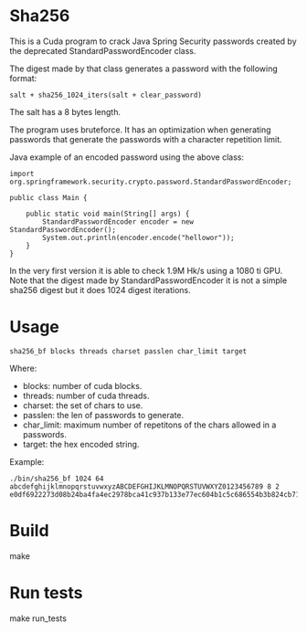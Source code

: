 # Sha256
This is a Cuda program to crack Java Spring Security passwords created by the deprecated StandardPasswordEncoder class.

The digest made by that class generates a password with the following format:
```
salt + sha256_1024_iters(salt + clear_password)
```
The salt has a 8 bytes length.

The program uses bruteforce. It has an optimization when generating passwords that generate the passwords with a character repetition limit.

Java example of an encoded password using the above class:
```
import org.springframework.security.crypto.password.StandardPasswordEncoder;

public class Main {

    public static void main(String[] args) {
        StandardPasswordEncoder encoder = new StandardPasswordEncoder();
        System.out.println(encoder.encode("hellowor"));
    }
}
```

In the very first version it is able to check 1.9M Hk/s using a 1080 ti GPU. Note that the digest made by StandardPasswordEncoder it is not a simple sha256 digest but it does 1024 digest iterations.

# Usage

```
sha256_bf blocks threads charset passlen char_limit target
```

Where:
* blocks: number of cuda blocks.
* threads: number of cuda threads.
* charset: the set of chars to use.
* passlen: the len of passwords to generate.
* char_limit: maximum number of repetitons of the chars allowed in a passwords.
* target: the hex encoded string.

Example:
```
./bin/sha256_bf 1024 64 abcdefghijklmnopqrstuvwxyzABCDEFGHIJKLMNOPQRSTUVWXYZ0123456789 8 2 e0df6922273d08b24ba4fa4ec2978bca41c937b133e77ec604b1c5c686554b3b824cb7196fbcd0d7
```

# Build
make

# Run tests
make run_tests


